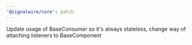 ```yaml
---
'@signalwire/core': patch
---
```


Update usage of BaseConsumer so it's always stateless, change way of attaching listeners to BaseComponent

